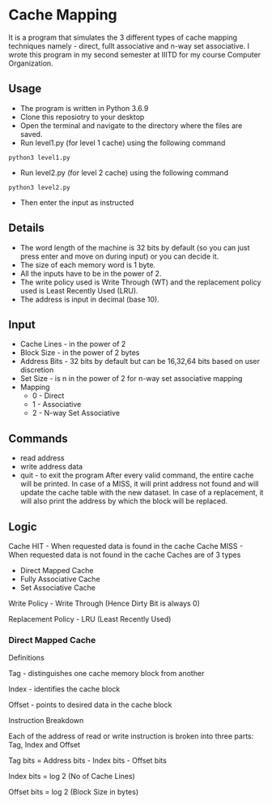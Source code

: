 #  Cache Mapping
It is a program that simulates the 3 different types of cache mapping techniques namely - direct, fullt associative and n-way set associative. I wrote this program in my second semester at IIITD for my course Computer Organization.

## Usage
- The program is written in Python 3.6.9
- Clone this reposiotry to your desktop
- Open the terminal and navigate to the directory where the files are saved.
- Run level1.py (for level 1 cache) using the following command
```
python3 level1.py
```
- Run level2.py (for level 2 cache) using the following command
```
python3 level2.py
```
- Then enter the input as instructed

## Details
- The word length of the machine is 32 bits by default (so you can just press enter and move on during input) or you can decide it.
- The size of each memory word is 1 byte. 
- All the inputs have to be in the power of 2. 
- The write policy used is Write Through (WT) and the replacement policy used is Least Recently Used (LRU). 
- The address is input in decimal (base 10).

## Input
- Cache Lines - in the power of 2
- Block Size - in the power of 2 bytes
- Address Bits - 32 bits by default but can be 16,32,64 bits based on user discretion
- Set Size - is n in the power of 2 for n-way set associative mapping
- Mapping
  - 0 - Direct
  - 1 - Associative
  - 2 - N-way Set Associative
  
## Commands
- read address
- write address data
- quit - to exit the program
After every valid command, the entire cache will be printed. In case of a MISS, it will print
address not found and will update the cache table with the new dataset. In case of a replacement,
it will also print the address by which the block will be replaced.

## Logic
Cache HIT - When requested data is found in the cache
Cache MISS - When requested data is not found in the cache
Caches are of 3 types
- Direct Mapped Cache
- Fully Associative Cache
- Set Associative Cache

Write Policy - Write Through (Hence Dirty Bit is always 0)

Replacement Policy - LRU (Least Recently Used)

### Direct Mapped Cache
Definitions

Tag - distinguishes one cache memory block from another

Index - identifies the cache block

Offset - points to desired data in the cache block

Instruction Breakdown

Each of the address of read or write instruction is broken into three parts: Tag, Index and Offset

Tag bits = Address bits - Index bits - Offset bits

Index bits = log​ 2​ (No of Cache Lines)

Offset bits = log​ 2​ (Block Size in bytes)


